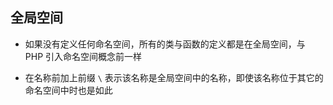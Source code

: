 ## 全局空间
* 如果没有定义任何命名空间，所有的类与函数的定义都是在全局空间，与 PHP 引入命名空间概念前一样

* 在名称前加上前缀 `\` 表示该名称是全局空间中的名称，即使该名称位于其它的命名空间中时也是如此
